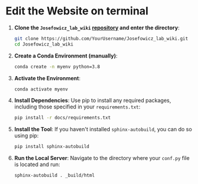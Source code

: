 # Edit the Website on terminal

1. **Clone the `Josefowicz_lab_wiki` [repository](https://github.com/ReshmaRamaiah10/Josefowicz_lab_wiki) and enter the directory**:
   ```bash
   git clone https://github.com/YourUsername/Josefowicz_lab_wiki.git
   cd Josefowicz_lab_wiki
   ```

2. **Create a Conda Environment (manually)**:
   ```bash
   conda create -n myenv python=3.8
   ```

3. **Activate the Environment**:
   ```bash
   conda activate myenv
   ```

4. **Install Dependencies**:
   Use pip to install any required packages, including those specified in your `requirements.txt`:
   ```bash
   pip install -r docs/requirements.txt
   ```

5. **Install the Tool**:
   If you haven't installed `sphinx-autobuild`, you can do so using pip:
   ```bash
   pip install sphinx-autobuild
   ```

6. **Run the Local Server**:
   Navigate to the directory where your `conf.py` file is located and run:
   ```bash
   sphinx-autobuild . _build/html
   ```
